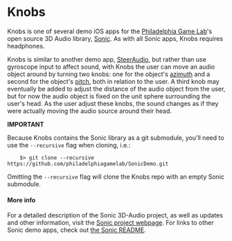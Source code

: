 Knobs
==========

Knobs is one of several demo iOS apps for the [Philadelphia Game Lab](philadelphiagamelab.org)'s  open source 3D Audio library, [Sonic](https://github.com/philadelphiagamelab/Sonic). As with all Sonic apps, Knobs requires headphones.

Knobs is similar to another demo app, [SteerAudio](github.com/philadelphiagamelab/SteerAudio), but rather than use gyroscope input to affect sound, with Knobs the user can move an audio object around by turning two knobs: one for the object's [azimuth](http://en.wikipedia.org/wiki/Azimuth) and a second for the object's [pitch](http://en.wikipedia.org/wiki/Degrees_of_freedom_(mechanics)), both in relation to the user. A third knob may eventually be added to adjust the distance of the audio object from the user, but for now the audio object is fixed on the unit sphere surrounding the user's head. As the user adjust these knobs, the sound changes as if they were actually moving the audio source around their head.

**IMPORTANT**

Because Knobs contains the Sonic library as a git submodule, you'll need to use the `--recursive` flag when cloning, i.e.:

		$> git clone --recursive https://github.com/philadelphiagamelab/SonicDemo.git

Omitting the `--recursive` flag will clone the Knobs repo with an empty Sonic submodule.

#### More info

For a detailed description of the Sonic 3D-Audio project, as well as updates and other information, visit the [Sonic project webpage](sonic.philadelphiagamelab.org). For links to other Sonic demo apps, check out [the Sonic README](https://github.com/PhiladelphiaGameLab/Sonic/blob/master/README.md).